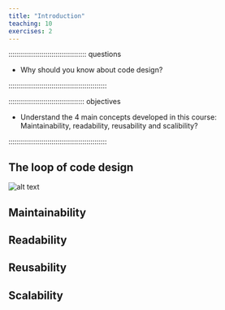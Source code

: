 ```yaml
---
title: "Introduction"
teaching: 10
exercises: 2
---
```


:::::::::::::::::::::::::::::::::::::: questions 

- Why should you know about code design?

::::::::::::::::::::::::::::::::::::::::::::::::

::::::::::::::::::::::::::::::::::::: objectives

- Understand the 4 main concepts developed in this course: Maintainability, readability, reusability and scalibility?

::::::::::::::::::::::::::::::::::::::::::::::::

## The loop of code design


![alt text](./../Figures/introduction/DesignLoop.png)




## Maintainability

## Readability


## Reusability


## Scalability

[r-markdown]: https://rmarkdown.rstudio.com/
